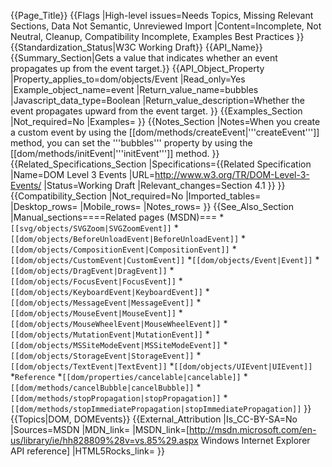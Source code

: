 {{Page_Title}}
{{Flags
|High-level issues=Needs Topics, Missing Relevant Sections, Data Not Semantic, Unreviewed Import
|Content=Incomplete, Not Neutral, Cleanup, Compatibility Incomplete, Examples Best Practices
}}
{{Standardization_Status|W3C Working Draft}}
{{API_Name}}
{{Summary_Section|Gets a value that indicates whether an event propagates up from the event target.}}
{{API_Object_Property
|Property_applies_to=dom/objects/Event
|Read_only=Yes
|Example_object_name=event
|Return_value_name=bubbles
|Javascript_data_type=Boolean
|Return_value_description=Whether the event propagates upward from the event target.
}}
{{Examples_Section
|Not_required=No
|Examples=
}}
{{Notes_Section
|Notes=When you create a custom event by using the [[dom/methods/createEvent|'''createEvent''']] method, you can set the  '''bubbles'''  property by using the [[dom/methods/initEvent|'''initEvent''']] method.
}}
{{Related_Specifications_Section
|Specifications={{Related Specification
|Name=DOM Level 3 Events
|URL=http://www.w3.org/TR/DOM-Level-3-Events/
|Status=Working Draft
|Relevant_changes=Section 4.1
}}
}}
{{Compatibility_Section
|Not_required=No
|Imported_tables=
|Desktop_rows=
|Mobile_rows=
|Notes_rows=
}}
{{See_Also_Section
|Manual_sections====Related pages (MSDN)===
*<code>[[svg/objects/SVGZoom|SVGZoomEvent]]</code>
*<code>[[dom/objects/BeforeUnloadEvent|BeforeUnloadEvent]]</code>
*<code>[[dom/objects/CompositionEvent|CompositionEvent]]</code>
*<code>[[dom/objects/CustomEvent|CustomEvent]]</code>
*<code>[[dom/objects/Event|Event]]</code>
*<code>[[dom/objects/DragEvent|DragEvent]]</code>
*<code>[[dom/objects/FocusEvent|FocusEvent]]</code>
*<code>[[dom/objects/KeyboardEvent|KeyboardEvent]]</code>
*<code>[[dom/objects/MessageEvent|MessageEvent]]</code>
*<code>[[dom/objects/MouseEvent|MouseEvent]]</code>
*<code>[[dom/objects/MouseWheelEvent|MouseWheelEvent]]</code>
*<code>[[dom/objects/MutationEvent|MutationEvent]]</code>
*<code>[[dom/objects/MSSiteModeEvent|MSSiteModeEvent]]</code>
*<code>[[dom/objects/StorageEvent|StorageEvent]]</code>
*<code>[[dom/objects/TextEvent|TextEvent]]</code>
*<code>[[dom/objects/UIEvent|UIEvent]]</code>
*<code>Reference</code>
*<code>[[dom/properties/cancelable|cancelable]]</code>
*<code>[[dom/methods/cancelBubble|cancelBubble]]</code>
*<code>[[dom/methods/stopPropagation|stopPropagation]]</code>
*<code>[[dom/methods/stopImmediatePropagation|stopImmediatePropagation]]</code>
}}
{{Topics|DOM, DOMEvents}}
{{External_Attribution
|Is_CC-BY-SA=No
|Sources=MSDN
|MDN_link=
|MSDN_link=[http://msdn.microsoft.com/en-us/library/ie/hh828809%28v=vs.85%29.aspx Windows Internet Explorer API reference]
|HTML5Rocks_link=
}}